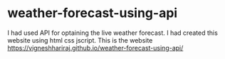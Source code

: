 # weather-forecast-using-api
I had used API for optaining the live weather forecast.
I had created this website using html css jscript.
This is the website
https://vigneshhariraj.github.io/weather-forecast-using-api/
